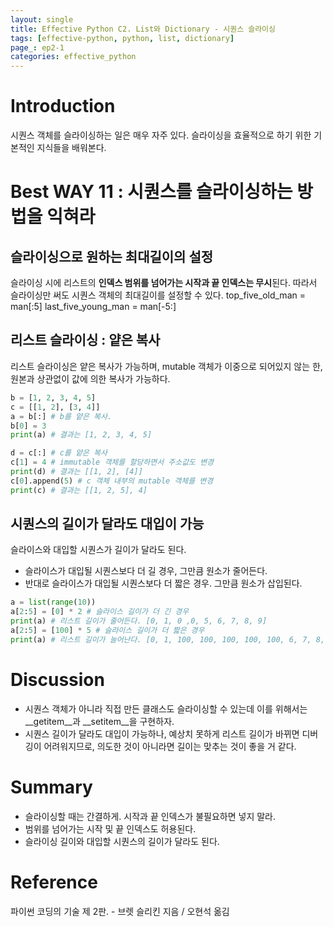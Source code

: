 ```yaml
---
layout: single
title: Effective Python C2. List와 Dictionary - 시퀀스 슬라이싱
tags: [effective-python, python, list, dictionary]
page_: ep2-1
categories: effective_python
---
```

# Introduction
시퀀스 객체를 슬라이싱하는 일은 매우 자주 있다. 슬라이싱을 효율적으로 하기 위한 기본적인 지식들을 배워본다.


# Best WAY 11 : 시퀀스를 슬라이싱하는 방법을 익혀라
## 슬라이싱으로 원하는 최대길이의 설정
슬라이싱 시에 리스트의 **인덱스 범위를 넘어가는 시작과 끝 인덱스는 무시**된다. 따라서 슬라이싱만 써도 시퀀스 객체의 최대길이를 설정할 수 있다.
top_five_old_man = man[:5]
last_five_young_man = man[-5:]

## 리스트 슬라이싱 : 얕은 복사
리스트 슬라이싱은 얕은 복사가 가능하며, mutable 객체가 이중으로 되어있지 않는 한, 원본과 상관없이 값에 의한 복사가 가능하다.
```python
b = [1, 2, 3, 4, 5]
c = [[1, 2], [3, 4]]
a = b[:] # b를 얕은 복사. 
b[0] = 3
print(a) # 결과는 [1, 2, 3, 4, 5]

d = c[:] # c를 얕은 복사
c[1] = 4 # immutable 객체를 할당하면서 주소값도 변경 
print(d) # 결과는 [[1, 2], [4]]
c[0].append(5) # c 객체 내부의 mutable 객체를 변경
print(c) # 결과는 [[1, 2, 5], 4]
```

## 시퀀스의 길이가 달라도 대입이 가능
슬라이스와 대입할 시퀀스가 길이가 달라도 된다.
- 슬라이스가 대입될 시퀀스보다 더 길 경우, 그만큼 원소가 줄어든다.
- 반대로 슬라이스가 대입될 시퀀스보다 더 짧은 경우. 그만큼 원소가 삽입된다.
```python
a = list(range(10))
a[2:5] = [0] * 2 # 슬라이스 길이가 더 긴 경우
print(a) # 리스트 길이가 줄어든다. [0, 1, 0 ,0, 5, 6, 7, 8, 9]
a[2:5] = [100] * 5 # 슬라이스 길이가 더 짧은 경우
print(a) # 리스트 길이가 늘어난다. [0, 1, 100, 100, 100, 100, 100, 6, 7, 8, 9]
```

# Discussion
- 시퀀스 객체가 아니라 직접 만든 클래스도 슬라이싱할 수 있는데 이를 위해서는 __getitem__과 __setitem__을 구현하자.
- 시퀀스 길이가 달라도 대입이 가능하나, 예상치 못하게 리스트 길이가 바뀌면 디버깅이 어려워지므로, 의도한 것이 아니라면 길이는 맞추는 것이 좋을 거 같다.

# Summary
- 슬라이싱할 때는 간결하게. 시작과 끝 인덱스가 불필요하면 넣지 말라.
- 범위를 넘어가는 시작 및 끝 인덱스도 허용된다.
- 슬라이싱 길이와 대입할 시퀀스의 길이가 달라도 된다.


# Reference
파이썬 코딩의 기술 제 2판. -  브렛 슬리킨 지음 / 오현석 옮김   
